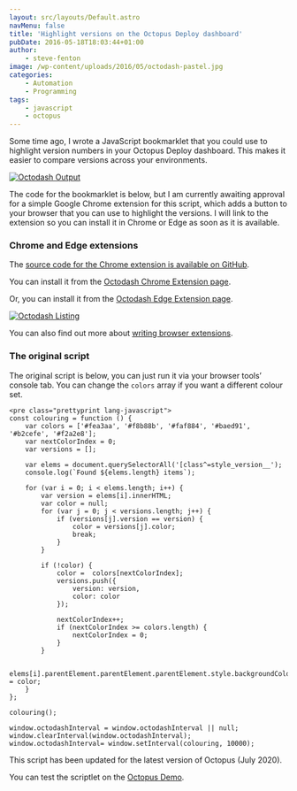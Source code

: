 ```yaml
---
layout: src/layouts/Default.astro
navMenu: false
title: 'Highlight versions on the Octopus Deploy dashboard'
pubDate: 2016-05-18T18:03:44+01:00
author:
    - steve-fenton
image: /wp-content/uploads/2016/05/octodash-pastel.jpg
categories:
    - Automation
    - Programming
tags:
    - javascript
    - octopus
---
```


Some time ago, I wrote a JavaScript bookmarklet that you could use to highlight version numbers in your Octopus Deploy dashboard. This makes it easier to compare versions across your environments.

[![Octodash Output](/img/2016/05/octodash-pastel.jpg)](/2016/05/highlight-versions-on-octopus-deploy-dashboard/octodash-pastel/)

The code for the bookmarklet is below, but I am currently awaiting approval for a simple Google Chrome extension for this script, which adds a button to your browser that you can use to highlight the versions. I will link to the extension so you can install it in Chrome or Edge as soon as it is available.

### Chrome and Edge extensions

The [source code for the Chrome extension is available on GitHub](https://github.com/Steve-Fenton/octodash).

You can install it from the [Octodash Chrome Extension page](https://chrome.google.com/webstore/detail/octodash/fibfpjkgbnjceeblhkbmabfhebmdogcl).

Or, you can install it from the [Octodash Edge Extension page](https://microsoftedge.microsoft.com/addons/search/octodash).

[![Octodash Listing](/img/2016/05/octodash.png)](/2016/05/highlight-versions-on-octopus-deploy-dashboard/octodash/)

You can also find out more about [writing browser extensions](/2022/02/how-to-create-a-browser-extension-for-edge-or-chrome/).

### The original script

The original script is below, you can just run it via your browser tools’ console tab. You can change the `colors` array if you want a different colour set.

```
<pre class="prettyprint lang-javascript">
const colouring = function () {
    var colors = ['#fea3aa', '#f8b88b', '#faf884', '#baed91', '#b2cefe', '#f2a2e8'];
    var nextColorIndex = 0;
    var versions = [];

    var elems = document.querySelectorAll('[class^=style_version__');
    console.log(`Found ${elems.length} items`);

    for (var i = 0; i < elems.length; i++) {
        var version = elems[i].innerHTML;
        var color = null;
        for (var j = 0; j < versions.length; j++) {
            if (versions[j].version == version) {
                color = versions[j].color;
                break;
            }
        }
        
        if (!color) {
            color =  colors[nextColorIndex];
            versions.push({
                version: version,
                color: color
            });
            
            nextColorIndex++;
            if (nextColorIndex >= colors.length) {
                nextColorIndex = 0;
            }
        }

        elems[i].parentElement.parentElement.parentElement.style.backgroundColor = color;
    }
};

colouring();

window.octodashInterval = window.octodashInterval || null;
window.clearInterval(window.octodashInterval);
window.octodashInterval= window.setInterval(colouring, 10000);
```
This script has been updated for the latest version of Octopus (July 2020).

You can test the scriptlet on the [Octopus Demo](https://demo.octopusdeploy.com/app#/).